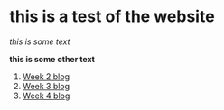 # this is a test of the website
_this is some text_

**this is some other text**

1. [Week 2 blog](Week_2)
2. [Week 3 blog](Week_3)
3. [Week 4 blog](Week_4)
